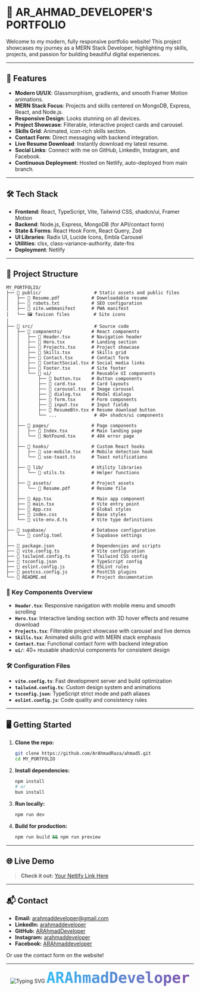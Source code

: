 # 🌟 AR_AHMAD_DEVELOPER'S PORTFOLIO

Welcome to my modern, fully responsive portfolio website! This project showcases my journey as a MERN Stack Developer, highlighting my skills, projects, and passion for building beautiful digital experiences.

---

## 🚀 Features

- **Modern UI/UX**: Glassmorphism, gradients, and smooth Framer Motion animations.
- **MERN Stack Focus**: Projects and skills centered on MongoDB, Express, React, and Node.js.
- **Responsive Design**: Looks stunning on all devices.
- **Project Showcase**: Filterable, interactive project cards and carousel.
- **Skills Grid**: Animated, icon-rich skills section.
- **Contact Form**: Direct messaging with backend integration.
- **Live Resume Download**: Instantly download my latest resume.
- **Social Links**: Connect with me on GitHub, LinkedIn, Instagram, and Facebook.
- **Continuous Deployment**: Hosted on Netlify, auto-deployed from main branch.

---

## 🛠️ Tech Stack

- **Frontend**: React, TypeScript, Vite, Tailwind CSS, shadcn/ui, Framer Motion
- **Backend**: Node.js, Express, MongoDB (for API/contact form)
- **State & Forms**: React Hook Form, React Query, Zod
- **UI Libraries**: Radix UI, Lucide Icons, Embla Carousel
- **Utilities**: clsx, class-variance-authority, date-fns
- **Deployment**: Netlify

---

## 📂 Project Structure

```
MY_PORTFOLIO/
├── 📁 public/                    # Static assets and public files
│   ├── 📄 Resume.pdf            # Downloadable resume
│   ├── 📄 robots.txt            # SEO configuration
│   ├── 📄 site.webmanifest      # PWA manifest
│   └── 🖼️ favicon files         # Site icons
│
├── 📁 src/                       # Source code
│   ├── 📁 components/           # React components
│   │   ├── 📄 Header.tsx        # Navigation header
│   │   ├── 📄 Hero.tsx          # Landing section
│   │   ├── 📄 Projects.tsx      # Project showcase
│   │   ├── 📄 Skills.tsx        # Skills grid
│   │   ├── 📄 Contact.tsx       # Contact form
│   │   ├── 📄 ContactSocial.tsx # Social media links
│   │   ├── 📄 Footer.tsx        # Site footer
│   │   └── 📁 ui/               # Reusable UI components
│   │       ├── 📄 button.tsx    # Button components
│   │       ├── 📄 card.tsx      # Card layouts
│   │       ├── 📄 carousel.tsx  # Image carousel
│   │       ├── 📄 dialog.tsx    # Modal dialogs
│   │       ├── 📄 form.tsx      # Form components
│   │       ├── 📄 input.tsx     # Input fields
│   │       ├── 📄 ResumeBtn.tsx # Resume download button
│   │       └── ...              # 40+ shadcn/ui components
│   │
│   ├── 📁 pages/                # Page components
│   │   ├── 📄 Index.tsx         # Main landing page
│   │   └── 📄 NotFound.tsx      # 404 error page
│   │
│   ├── 📁 hooks/                # Custom React hooks
│   │   ├── 📄 use-mobile.tsx    # Mobile detection hook
│   │   └── 📄 use-toast.ts      # Toast notifications
│   │
│   ├── 📁 lib/                  # Utility libraries
│   │   └── 📄 utils.ts          # Helper functions
│   │
│   ├── 📁 assets/               # Project assets
│   │   └── 📄 Resume.pdf        # Resume file
│   │
│   ├── 📄 App.tsx               # Main app component
│   ├── 📄 main.tsx              # Vite entry point
│   ├── 📄 App.css               # Global styles
│   ├── 📄 index.css             # Base styles
│   └── 📄 vite-env.d.ts         # Vite type definitions
│
├── 📁 supabase/                 # Database configuration
│   └── 📄 config.toml           # Supabase settings
│
├── 📄 package.json              # Dependencies and scripts
├── 📄 vite.config.ts            # Vite configuration
├── 📄 tailwind.config.ts        # Tailwind CSS config
├── 📄 tsconfig.json             # TypeScript config
├── 📄 eslint.config.js          # ESLint rules
├── 📄 postcss.config.js         # PostCSS plugins
└── 📄 README.md                 # Project documentation
```

### 🎯 Key Components Overview

- **`Header.tsx`**: Responsive navigation with mobile menu and smooth scrolling
- **`Hero.tsx`**: Interactive landing section with 3D hover effects and resume download
- **`Projects.tsx`**: Filterable project showcase with carousel and live demos
- **`Skills.tsx`**: Animated skills grid with MERN stack emphasis
- **`Contact.tsx`**: Functional contact form with backend integration
- **`ui/`**: 40+ reusable shadcn/ui components for consistent design

### 🛠️ Configuration Files

- **`vite.config.ts`**: Fast development server and build optimization
- **`tailwind.config.ts`**: Custom design system and animations
- **`tsconfig.json`**: TypeScript strict mode and path aliases
- **`eslint.config.js`**: Code quality and consistency rules

---

## 🖥️ Getting Started

1. **Clone the repo:**
   ```bash
   git clone https://github.com/ArAhmadRaza/ahmad5.git
   cd MY_PORTFOLIO
   ```
2. **Install dependencies:**
   ```bash
   npm install
   # or
   bun install
   ```
3. **Run locally:**
   ```bash
   npm run dev
   ```
4. **Build for production:**
   ```bash
   npm run build && npm run preview
   ```

---

## 🌐 Live Demo

> **Check it out:** [Your Netlify Link Here](https://your-netlify-link)

---

## 📬 Contact

- **Email:** [arahmaddeveloper@gmail.com](mailto:arahmaddeveloper@gmail.com)
- **LinkedIn:** [arahmaddeveloper](https://www.linkedin.com/in/arahmaddeveloper/)
- **GitHub:** [ARAhmadDeveloper](https://github.com/ArAhmadRaza/ahmad5)
- **Instagram:** [arahmaddeveloper](https://www.instagram.com/arahmaddeveloper/)
- **Facebook:** [ARAhmaddeveloper](https://www.facebook.com/ARAhmaddeveloper/)

Or use the contact form on the website!

---

<div align="center">
  <img src="https://readme-typing-svg.vercel.app/?font=Fira+Code&size=28&pause=1000&color=36BCF7&center=true&vCenter=true&width=435&lines=Made+with+💙+by" alt="Typing SVG" />
  
  <h1 style="font-family: 'Fira Code', monospace; font-size: 2.5rem; background: linear-gradient(90deg, #36BCF7, #7F53AC); -webkit-background-clip: text; -webkit-text-fill-color: transparent; display: inline-block; margin: 0; padding: 0;">
    ARAhmadDeveloper
  </h1>
</div>
